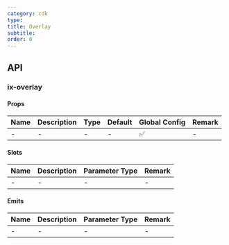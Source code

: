 ```yaml
---
category: cdk
type: 
title: Overlay
subtitle:
order: 0
---
```




## API

### ix-overlay

#### Props

| Name | Description | Type | Default | Global Config | Remark |
| --- | --- | --- | --- | --- | --- |
| - | - | - | - | ✅ | - |

#### Slots

| Name | Description | Parameter Type | Remark |
| --- | --- | --- | --- |
| - | - | - | - |

#### Emits

| Name | Description | Parameter Type | Remark |
| --- | --- | --- | --- |
| - | - | - | - |
